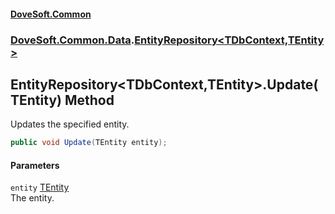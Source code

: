#### [DoveSoft.Common](readme.md 'readme')
### [DoveSoft.Common.Data](DoveSoft_Common_Data.md 'DoveSoft.Common.Data').[EntityRepository&lt;TDbContext,TEntity&gt;](EntityRepository_TDbContext_TEntity_.md 'DoveSoft.Common.Data.EntityRepository&lt;TDbContext,TEntity&gt;')
## EntityRepository&lt;TDbContext,TEntity&gt;.Update(TEntity) Method
Updates the specified entity.  
```csharp
public void Update(TEntity entity);
```
#### Parameters
<a name='DoveSoft_Common_Data_EntityRepository_TDbContext_TEntity__Update(TEntity)_entity'></a>
`entity` [TEntity](EntityRepository_TDbContext_TEntity_.md#DoveSoft_Common_Data_EntityRepository_TDbContext_TEntity__TEntity 'DoveSoft.Common.Data.EntityRepository&lt;TDbContext,TEntity&gt;.TEntity')  
The entity.
  
